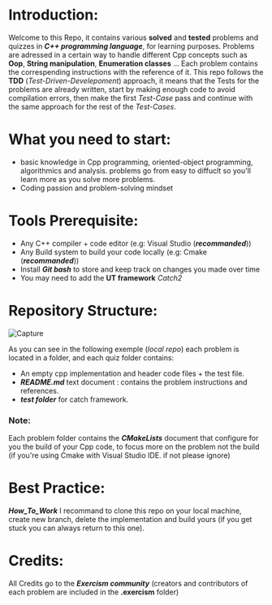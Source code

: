 # Introduction:

  Welcome to this Repo, it contains various **solved** and **tested** problems and quizzes in **_C++ programming language_**, for learning purposes.
  Problems are adressed in a certain way to handle different Cpp concepts such as **Oop**, **String manipulation**, **Enumeration classes** ... 
  Each problem contains the correspending instructions with the reference of it.
  This repo follows the **TDD** (*Test-Driven-Develepoment*) approach, it means that the Tests for the problems are already written, start by making enough code to avoid compilation errors, then make the first *Test-Case* pass and continue with the same approach for the rest of the *Test-Cases*.
  
# What you need to start:
  
  + basic knowledge in Cpp programming, oriented-object programming, algorithmics and analysis. problems go from easy to diffuclt so you'll learn more as you solve more problems.
  + Coding passion and problem-solving mindset
  
# Tools Prerequisite:

  * Any C++ compiler + code editor (e.g: Visual Studio (**_recommanded_**))
  * Any Build system to build your code locally (e.g: Cmake (**_recommanded_**))
  * Install **_Git bash_** to store and keep track on changes you made over time
  * You may need to add the **UT framework** _Catch2_
  
# Repository Structure:

  ![Capture](https://user-images.githubusercontent.com/61091193/232651004-2e14d92d-79e4-4df9-94fa-0fcbe21e0502.PNG)

  As you can see in the following exemple (_local repo_) each problem is located in a folder, and each quiz folder contains:
  
  * An empty cpp implementation and header code files + the test file.
  * **_README.md_** text document : contains the problem instructions and references.
  * **_test folder_** for catch framework.
    
  ### Note:
 Each problem folder contains the **_CMakeLists_** document that configure for you the build of your Cpp code, to focus more on the problem not the build (if you're using Cmake with Visual Studio IDE. if not please ignore)
# Best Practice:
  **_How_To_Work_**  I recommand to clone this repo on your local machine, create new branch, delete the implementation and build yours (if you get stuck you can always return to this one). 
# Credits:
All Credits go to the **_Exercism community_** (creators and contributors of each problem are included in the **.exercism** folder)
